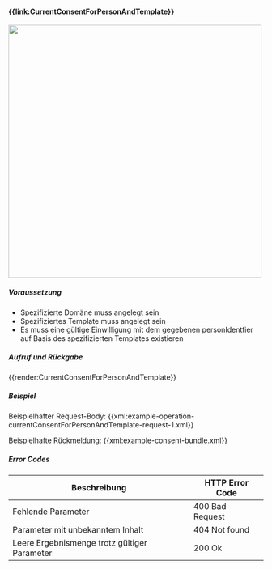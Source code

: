 #### **{{link:CurrentConsentForPersonAndTemplate}}**

<p align="left">
  <img width="500" src="https://www.ths-greifswald.de/wp-content/uploads/2021/06/fhirgateway-gics.png">
</p>

##### **Voraussetzung**
- Spezifizierte Domäne muss angelegt sein
- Spezifiziertes Template muss angelegt sein
- Es muss eine gültige Einwilligung mit dem gegebenen personIdentfier auf Basis des spezifizierten Templates existieren

##### **Aufruf und Rückgabe**
{{render:CurrentConsentForPersonAndTemplate}}

##### **Beispiel**
Beispielhafter Request-Body:
{{xml:example-operation-currentConsentForPersonAndTemplate-request-1.xml}}

Beispielhafte Rückmeldung:
{{xml:example-consent-bundle.xml}}

##### **Error Codes**

| Beschreibung|HTTP Error Code|
--- | ---
|Fehlende Parameter|400 Bad Request|
|Parameter mit unbekanntem Inhalt|404 Not found|
|Leere Ergebnismenge trotz gültiger Parameter|200 Ok|
